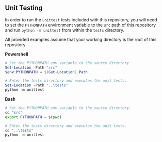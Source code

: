 ## Unit Testing

In order to run the `unittest` tests included with this repository, you will need to set the 
`PYTHONPATH` environment variable to the `src` path of this repository and run `python -m unittest` 
from within the `tests` directory.

All provided examples assume that your working directory is the root of this repository.

**Powershell**
```powershell
# Set the PYTHONPATH env variable to the source directory.
Set-Location -Path "src"
$env:PYTHONPATH = $(Get-Location).Path

# Enter the tests directory and executes the unit tests.
Set-Location -Path "..\tests"
python -m unittest
```

**Bash**
```bash
# Set the PYTHONPATH env variable to the source directory.
cd "src"
export PYTHONPATH = $(pwd)

# Enter the tests directory and executes the unit tests.
cd "..\tests"
python -m unittest
```